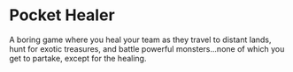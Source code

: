 # Pocket Healer

A boring game where you heal your team as they travel to distant lands, hunt for exotic treasures, and battle powerful monsters...none of which you get to partake, except for the healing.
